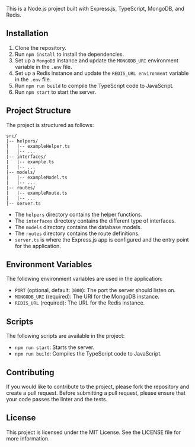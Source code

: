 This is a Node.js project built with Express.js, TypeScript, MongoDB, and Redis.

## Installation
1. Clone the repository.
2. Run ``npm install`` to install the dependencies.
3. Set up a ``MongoDB`` instance and update the ``MONGODB_URI`` environment variable in the ``.env`` file.
4. Set up a Redis instance and update the ``REDIS_URL environment`` variable in the ``.env`` file.
5. Run ``npm run build`` to compile the TypeScript code to JavaScript.
6. Run ``npm start`` to start the server.

## Project Structure
The project is structured as follows:
```
src/
|-- helpers/
|   |-- exampleHelper.ts
|   |-- ...
|-- interfaces/
|   |-- example.ts
|   |-- ...
|-- models/
|   |-- exampleModel.ts
|   |-- ...
|-- routes/
|   |-- exampleRoute.ts
|   |-- ...
|-- server.ts
```
- The ``helpers`` directory contains the helper functions.
- The ``interfaces`` directory contains the different type of interfaces.
- The ``models`` directory contains the database models.
- The ``routes`` directory contains the route definitions.
- ``server.ts`` is where the Express.js app is configured and the entry point for the application.

## Environment Variables
The following environment variables are used in the application:

- ``PORT`` (optional, default: ``3000``): The port the server should listen on.
- ``MONGODB_URI`` (required): The URI for the MongoDB instance.
- ``REDIS_URL`` (required): The URL for the Redis instance.

 
## Scripts
The following scripts are available in the project:

- ``npm run start``: Starts the server.
- ``npm run build``: Compiles the TypeScript code to JavaScript.
<!-- - ``npm run lint``: Runs the linter.
- ``npm run lint:fix``: Runs the linter and fixes any fixable errors.
- ``npm test``: Runs the tests. -->

<!-- ## Testing
The tests are located in the ``test`` directory. To run the tests, use the ``npm test`` command. The tests use the ``mocha`` test framework and ``chai`` assertion library. The tests are written in TypeScript and use the ``ts-node`` package to compile the TypeScript code on the fly. -->

## Contributing
If you would like to contribute to the project, please fork the repository and create a pull request. Before submitting a pull request, please ensure that your code passes the linter and the tests.

## License
This project is licensed under the MIT License. See the LICENSE file for more information.